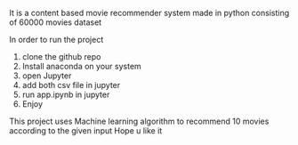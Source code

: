 It is a content based movie recommender system made in python consisting of 60000 movies dataset

In order to run the project

1. clone the github repo
2. Install anaconda on your system
3. open Jupyter 
4. add both csv file in jupyter
5. run app.ipynb in jupyter
6. Enjoy

This project uses Machine learning algorithm to recommend 10 movies according to the given input
Hope u like it
